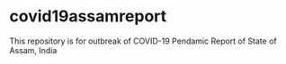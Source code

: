 # covid19assamreport
This repository is for outbreak of COVID-19 Pendamic Report of State of Assam, India
